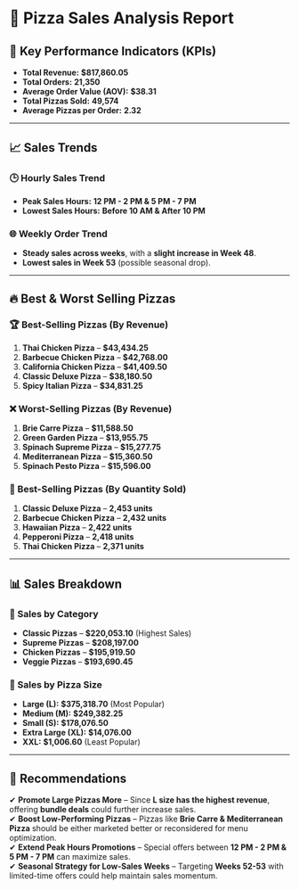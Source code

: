 # 🍕 Pizza Sales Analysis Report

## 📌 Key Performance Indicators (KPIs)
- **Total Revenue:** **$817,860.05**  
- **Total Orders:** **21,350**  
- **Average Order Value (AOV):** **$38.31**  
- **Total Pizzas Sold:** **49,574**  
- **Average Pizzas per Order:** **2.32**  

---

## 📈 Sales Trends
### 🕒 Hourly Sales Trend
- **Peak Sales Hours:** **12 PM - 2 PM & 5 PM - 7 PM**
- **Lowest Sales Hours:** **Before 10 AM & After 10 PM**

### 🌐 Weekly Order Trend
- **Steady sales across weeks**, with a **slight increase in Week 48**.
- **Lowest sales in Week 53** (possible seasonal drop).

---

## 🔥 Best & Worst Selling Pizzas
### 🏆 Best-Selling Pizzas (By Revenue)
1. **Thai Chicken Pizza** – **$43,434.25**  
2. **Barbecue Chicken Pizza** – **$42,768.00**  
3. **California Chicken Pizza** – **$41,409.50**  
4. **Classic Deluxe Pizza** – **$38,180.50**  
5. **Spicy Italian Pizza** – **$34,831.25**  

### ❌ Worst-Selling Pizzas (By Revenue)
1. **Brie Carre Pizza** – **$11,588.50**  
2. **Green Garden Pizza** – **$13,955.75**  
3. **Spinach Supreme Pizza** – **$15,277.75**  
4. **Mediterranean Pizza** – **$15,360.50**  
5. **Spinach Pesto Pizza** – **$15,596.00**  

### 🏅 Best-Selling Pizzas (By Quantity Sold)
1. **Classic Deluxe Pizza** – **2,453 units**  
2. **Barbecue Chicken Pizza** – **2,432 units**  
3. **Hawaiian Pizza** – **2,422 units**  
4. **Pepperoni Pizza** – **2,418 units**  
5. **Thai Chicken Pizza** – **2,371 units**  

---

## 📊 Sales Breakdown
### 🍕 Sales by Category
- **Classic Pizzas** – **$220,053.10** (Highest Sales)  
- **Supreme Pizzas** – **$208,197.00**  
- **Chicken Pizzas** – **$195,919.50**  
- **Veggie Pizzas** – **$193,690.45**  

### 📏 Sales by Pizza Size
- **Large (L):** **$375,318.70** (Most Popular)  
- **Medium (M):** **$249,382.25**  
- **Small (S):** **$178,076.50**  
- **Extra Large (XL):** **$14,076.00**  
- **XXL:** **$1,006.60** (Least Popular)  

---

## 📢 Recommendations
✔ **Promote Large Pizzas More** – Since **L size has the highest revenue**, offering **bundle deals** could further increase sales.  
✔ **Boost Low-Performing Pizzas** – Pizzas like **Brie Carre & Mediterranean Pizza** should be either marketed better or reconsidered for menu optimization.  
✔ **Extend Peak Hours Promotions** – Special offers between **12 PM - 2 PM & 5 PM - 7 PM** can maximize sales.  
✔ **Seasonal Strategy for Low-Sales Weeks** – Targeting **Weeks 52-53** with limited-time offers could help maintain sales momentum.  


